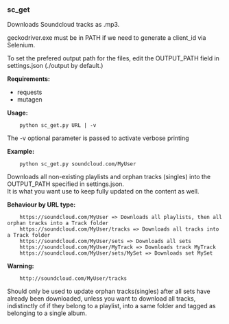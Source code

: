 ### sc_get

Downloads Soundcloud tracks as .mp3. 

geckodriver.exe must be in PATH if we need to generate a client_id via Selenium.

To set the prefered output path for the files, edit the OUTPUT_PATH field in settings.json (./output by default.)

**Requirements:**
- requests
- mutagen

**Usage:**
```
    python sc_get.py URL | -v
```
The -v optional parameter is passed to activate verbose printing

**Example:**

```
    python sc_get.py soundcloud.com/MyUser
```
Downloads all non-existing playlists and orphan tracks (singles) into the OUTPUT_PATH specified in settings.json. 
<br>
It is what you want use to keep fully updated on the content as well. 

**Behaviour by URL type:** 
```
    https://soundcloud.com/MyUser => Downloads all playlists, then all orphan tracks into a Track folder
    https://soundcloud.com/MyUser/tracks => Downloads all tracks into a Track folder
    https://soundcloud.com/MyUser/sets => Downloads all sets
    https://soundcloud.com/MyUser/MyTrack => Downloads track MyTrack
    https://soundcloud.com/MyUser/sets/MySet => Downloads set MySet
```

**Warning:**
```
    http://soundcloud.com/MyUser/tracks
```
Should only be used to update orphan tracks(singles) after all sets have already been downloaded, unless
you want to download all tracks, indistinctly of if they belong to a playlist, into a same folder and tagged
as belonging to a single album.